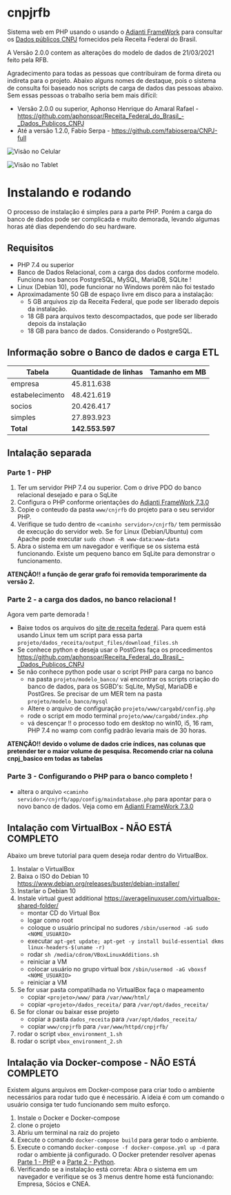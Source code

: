 # cnpjrfb
Sistema web em PHP usando o usando o [Adianti FrameWork](https://www.adianti.com.br/framework) para consultar os [Dados públicos CNPJ](https://www.gov.br/receitafederal/pt-br/assuntos/orientacao-tributaria/cadastros/consultas/dados-publicos-cnpj) fornecidos pela Receita Federal do Brasil.

A Versão 2.0.0 contem as alterações do modelo de dados de 21/03/2021 feito pela RFB. 

Agradecimento para todas as pessoas que contribuíram de forma direta ou indireta para o projeto. Abaixo alguns nomes de destaque, pois o sistema de consulta foi baseado nos scripts de carga de dados das pessoas abaixo. Sem essas pessoas o trabalho seria bem mais difícil: 
* Versão 2.0.0 ou superior, Aphonso Henrique do Amaral Rafael - https://github.com/aphonsoar/Receita_Federal_do_Brasil_-_Dados_Publicos_CNPJ
* Até a versão 1.2.0, Fabio Serpa - https://github.com/fabioserpa/CNPJ-full

![Visão no Celular](www/cnpjrfb/app/images/celular_empresa_visao.png?raw=true "Visão no Celular")

![Visão no Tablet](www/cnpjrfb/app/images/tablet.png?raw=true "Visão no Tablet")


# Instalando e rodando
O processo de instalação é simples para a parte PHP. Porém a carga do banco de dados pode ser complicada e muito demorada, levando algumas horas até dias dependendo do seu hardware.

## Requisitos

* PHP 7.4 ou superior
* Banco de Dados Relacional, com a carga dos dados conforme modelo. Funciona nos bancos PostgreSQL, MySQL, MariaDB, SQLite !
* Linux (Debian 10), pode funcionar no Windows porém não foi testado
* Aproximadamente 50 GB de espaço livre em disco para a instalação:
    * 5 GB arquivos zip da Receita Federal, que pode ser liberado depois da instalação.
    * 18 GB para arquivos texto descompactados, que pode ser liberado depois da instalação
    * 18 GB para banco de dados. Considerando o PostgreSQL.

## Informação sobre o Banco de dados e carga ETL

Tabela | Quantidade de linhas | Tamanho em MB
------ | ------------------ | --------------------
empresa | 45.811.638 | 
estabelecimento | 48.421.619 | 
socios | 20.426.417 | 
simples | 27.893.923 |
**Total** | **142.553.597**|

## Intalação separada

### Parte 1 - PHP
1. Ter um servidor PHP 7.4 ou superior. Com o drive PDO do banco relacional desejado e para o SqLite
1. Configura o PHP conforme orientações do [Adianti FrameWork 7.3.0](https://www.adianti.com.br/framework-quickstart)
1. Copie o conteudo da pasta `www/cnjrfb` do projeto para o seu servidor PHP.
1. Verifique se tudo dentro de `<caminho servidor>/cnjrfb/` tem permissão de execução do servidor web. Se for Linux (Debian/Ubuntu) com Apache pode executar `sudo chown -R www-data:www-data`
1. Abra o sistema em um navegador e verifique se os sistema está funcionando. Existe um pequeno banco em SqLite para demonstrar o funcionamento.

**ATENÇÃO!! a função de gerar grafo foi removida temporarimente da versão 2.**

### Parte 2 - a carga dos dados, no banco relacional !
Agora vem parte demorada ! 

* Baixe todos os arquivos do [site de receita federal](https://www.gov.br/receitafederal/pt-br/assuntos/orientacao-tributaria/cadastros/consultas/dados-publicos-cnpj). Para quem está usando Linux tem um script para essa parta `projeto/dados_receita/output_files/download_files.sh`
* Se conhece python e deseja usar o PostGres faça os procedimentos https://github.com/aphonsoar/Receita_Federal_do_Brasil_-_Dados_Publicos_CNPJ 
* Se não conhece python pode usar o script PHP para carga no banco 
    * na pasta `projeto/modelo_banco/` vai encontrar os scripts criação do banco de dados, para os SGBD's: SqLite, MySql, MariaDB e PostGres. Se precisar de um MER tem na pasta `projeto/modelo_banco/mysql`
    * Altere o arquivo de configuração `projeto/www/cargabd/config.php`
    * rode o script em modo terminal `projeto/www/cargabd/index.php`
    * vá descençar !! o processo todo em desktop no win10, i5, 16 ram, PHP 7.4 no wamp com config padrão levaria mais de 30 horas.

**ATENÇÃO!! devido o volume de dados crie índices, nas colunas que pretender ter o maior volume de pesquisa. Recomendo criar na coluna cnpj_basico em todas as tabelas**

### Parte 3 - Configurando o PHP para o banco completo !
* altera o arquivo `<caminho servidor>/cnjrfb/app/config/maindatabase.php` para apontar para o novo banco de dados. Veja como em [Adianti FrameWork 7.3.0](https://www.adianti.com.br/framework-quickstart)

## Intalação com VirtualBox - NÃO ESTÁ COMPLETO
Abaixo um breve tutorial para quem deseja rodar dentro do VirtualBox.

1. Instalar o VirtualBox
1. Baixa o ISO do Debian 10 https://www.debian.org/releases/buster/debian-installer/
1. Instarlar o Debian 10
1. Instale virtual guest additional https://averagelinuxuser.com/virtualbox-shared-folder/
    * montar CD do Virtual Box
    * logar como root
    * coloque o usuário principal no sudores `/sbin/usermod -aG sudo <NOME_USUARIO>`
    * executar `apt-get update; apt-get -y install build-essential dkms linux-headers-$(uname -r)`
    * rodar `sh /media/cdrom/VBoxLinuxAdditions.sh`
    * reiniciar a VM
    * colocar usuário no grupo virtual box `/sbin/usermod -aG vboxsf <NOME_USUARIO>`
    * reiniciar a VM
1. Se for usar pasta compatilhada no VirtualBox faça o mapeamento
    * copiar `<projeto>/www/` para `/var/www/html/`
    * copiar `<projeto>/dados_receita/` para `/var/opt/dados_receita/`
1. Se for clonar ou baixar esse projeto
    *  copiar a pasta `dados_receita` para `/var/opt/dados_receita/`
    * copiar `www/cnpjrfb` para `/var/www/httpd/cnpjrfb/`
1. rodar o script `vbox_environment_1.sh`
1. rodar o script `vbox_environment_2.sh`

## Intalação via Docker-compose - NÃO ESTÁ COMPLETO
Existem alguns arquivos em Docker-compose para criar todo o ambiente necessários para rodar tudo que é necessário. A ideia é com um comando o usuário consiga ter tudo funcionando sem muito esforço.

1. Instale o Docker e Docker-compose 
1. clone o projeto
1. Abriu um terminal na raiz do projeto
1. Execute o comando `docker-compose build` para gerar todo o ambiente.
1. Execute o comando `docker-compose -f docker-compose.yml up -d` para rodar o ambiente já configurado. O Docker pretender resolver apenas [Parte 1 - PHP](#parte-1---php) e a [Parte 2 - Python](#parte-2---python).
1. Verificando se a instalação está correta: Abra o sistema em um navegador e verifique se os 3 menus dentre home está funcionando: Empresa, Sócios e CNEA.